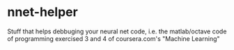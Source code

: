 nnet-helper
===========

Stuff that helps debbuging your neural net code, i.e. the matlab/octave code of programming exercised 3 and 4 of coursera.com's "Machine Learning"
